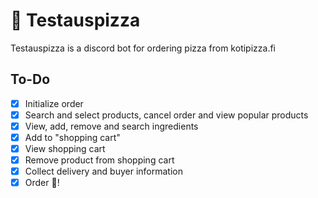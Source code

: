 # 🍕 Testauspizza
Testauspizza is a discord bot for ordering pizza from kotipizza.fi

## To-Do

- [x] Initialize order
- [x] Search and select products, cancel order and view popular products
- [x] View, add, remove and search ingredients
- [x] Add to "shopping cart"
- [x] View shopping cart
- [x] Remove product from shopping cart
- [x] Collect delivery and buyer information
- [x] Order 🍕!
